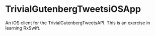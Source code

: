 # TrivialGutenbergTweetsiOSApp
An iOS client for the TrivialGutenbergTweetsAPI.  This is an exercise in learning RxSwift.
